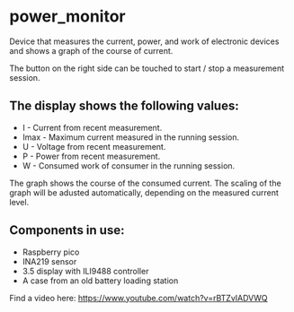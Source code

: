 # power_monitor
Device that measures the current, power, and work of electronic devices and shows a graph of the course of current.

The button on the right side can be touched to start / stop a measurement session.



The display shows the following values:
-----------------------------------------------------------------------

- I - Current from recent measurement.
- Imax - Maximum current measured in the running session.
- U - Voltage from recent measurement.
- P - Power from recent measurement.
- W - Consumed work of consumer in the running session.


The graph shows the course of the consumed current. The scaling of the graph will be adusted automatically, depending on the measured current level.


Components in use:
-----------------------------------------------------------------------

- Raspberry pico
- INA219 sensor
- 3.5 display with ILI9488 controller
- A case from an old battery loading station



Find a video here:
https://www.youtube.com/watch?v=rBTZvIADVWQ



